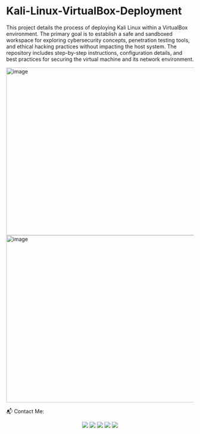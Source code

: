 # Kali-Linux-VirtualBox-Deployment

This project details the process of deploying Kali Linux within a VirtualBox environment. The primary goal is to establish a safe and sandboxed workspace for exploring cybersecurity concepts, penetration testing tools, and ethical hacking practices without impacting the host system. The repository includes step-by-step instructions, configuration details, and best practices for securing the virtual machine and its network environment.

<img width="800" height="450" alt="image" src="https://github.com/user-attachments/assets/e8003b64-c79f-40fe-b8c0-43aa0eb68213" />

<img width="800" height="449" alt="image" src="https://github.com/user-attachments/assets/66befb4a-480a-4a6b-a828-572dd239a58e" />

📬 Contact Me:

<div align="center"> <a href="https://www.linkedin.com/in/nunes-andrade" target="_blank"><img src="https://img.shields.io/badge/-LinkedIn-%230077B5?style=for-the-badge&logo=linkedin&logoColor=white"></a> <a href="https://instagram.com/jp_nunes.andrade" target="_blank"><img src="https://img.shields.io/badge/-Instagram-%23E4405F?style=for-the-badge&logo=instagram&logoColor=white"></a> <a href="mailto:jpnunesandrade26@gmail.com"><img src="https://img.shields.io/badge/-Gmail-%23333?style=for-the-badge&logo=gmail&logoColor=white"></a> <a href="https://api.whatsapp.com/send?phone=5519995837955" target="_blank"><img src="https://img.shields.io/badge/WhatsApp-25D366?style=for-the-badge&logo=whatsapp&logoColor=white"></a> <a href="https://www.alura.com.br/indica-dev/jpnunesandrade26" target="_blank"><img src="https://img.shields.io/badge/Alura-0077B5?style=for-the-badge&logo=alura&logoColor=white"></a> </div>
